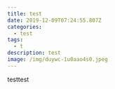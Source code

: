 ```yaml
---
title: test
date: 2019-12-09T07:24:55.807Z
categories:
  - test
tags:
  - t
description: test
image: /img/duywc-1u0aao4s0.jpeg
---
```

testtest
